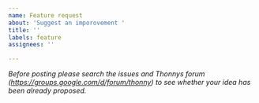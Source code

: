```yaml
---
name: Feature request
about: 'Suggest an imporovement '
title: ''
labels: feature
assignees: ''

---
```


_Before posting please search the issues and Thonnys forum (https://groups.google.com/d/forum/thonny) to see whether your idea has been already proposed._
